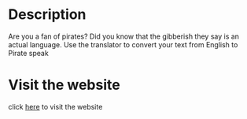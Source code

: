 # Description
Are you a fan of pirates? Did you know that the gibberish they say is an actual
language. Use the translator to convert your text from English to Pirate speak

# Visit the website
click [here](https://pirate-talk-game.netlify.app/) to visit the website
